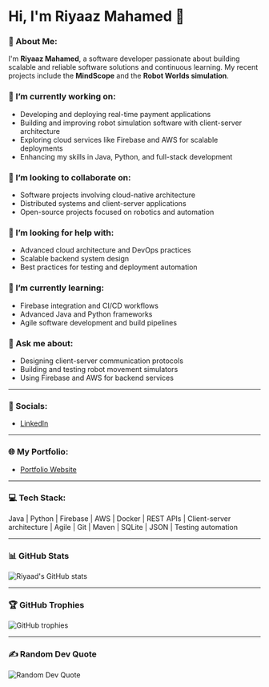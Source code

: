 # Hi, I'm Riyaaz Mahamed 👋

### 💫 About Me:
I'm **Riyaaz Mahamed**, a software developer passionate about building scalable and reliable software solutions and continuous learning. My recent projects include the **MindScope** and the **Robot Worlds simulation**.

### 🔭 I’m currently working on:
- Developing and deploying real-time payment applications
- Building and improving robot simulation software with client-server architecture
- Exploring cloud services like Firebase and AWS for scalable deployments
- Enhancing my skills in Java, Python, and full-stack development

### 👯 I’m looking to collaborate on:
- Software projects involving cloud-native architecture
- Distributed systems and client-server applications
- Open-source projects focused on robotics and automation

### 🤝 I’m looking for help with:
- Advanced cloud architecture and DevOps practices
- Scalable backend system design
- Best practices for testing and deployment automation

### 🌱 I’m currently learning:
- Firebase integration and CI/CD workflows
- Advanced Java and Python frameworks
- Agile software development and build pipelines

### 💬 Ask me about:
- Designing client-server communication protocols
- Building and testing robot movement simulators
- Using Firebase and AWS for backend services

---

### 🔗 Socials:
- [LinkedIn](https://www.linkedin.com/in/riyaaz-mahamed) 

---

### 🌐 My Portfolio:
- [Portfolio Website](https://sheikhs-portfolio.netlify.app) 

---

### 💻 Tech Stack:
Java | Python | Firebase | AWS | Docker | REST APIs | Client-server architecture | Agile | Git | Maven | SQLite | JSON | Testing automation

---

### 📊 GitHub Stats

![Riyaad's GitHub stats](https://github-readme-stats.vercel.app/api?username=sheikhspearee&show_icons=true&theme=radical)

---

### 🏆 GitHub Trophies

![GitHub trophies](https://github-profile-trophy.vercel.app/?username=sheikhspearee&theme=radical)

---

### ✍️ Random Dev Quote

![Random Dev Quote](https://quotes-github-readme.vercel.app/api?theme=radical)

